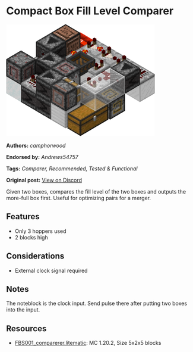 # Compact Box Fill Level Comparer
<img alt="asdasdmage.png" src="images/asdasdmage.png?raw=1" height="300px">

**Authors:** *camphorwood*

**Endorsed by:** *Andrews54757*

**Tags:** *Comparer, Recommended, Tested & Functional*

**Original post:** [View on Discord](https://discord.com/channels/1375556143186837695/1388316891721764885)

Given two boxes, compares the fill level of the two boxes and outputs the more-full box first. Useful for optimizing pairs for a merger.

## Features
- Only 3 hoppers used
- 2 blocks high

## Considerations
- External clock signal required

## Notes
The noteblock is the clock input. Send pulse there after putting two boxes into the input.

## Resources
- [FBS001_comparerer.litematic](attachments/FBS001_comparerer.litematic): MC 1.20.2, Size 5x2x5 blocks
